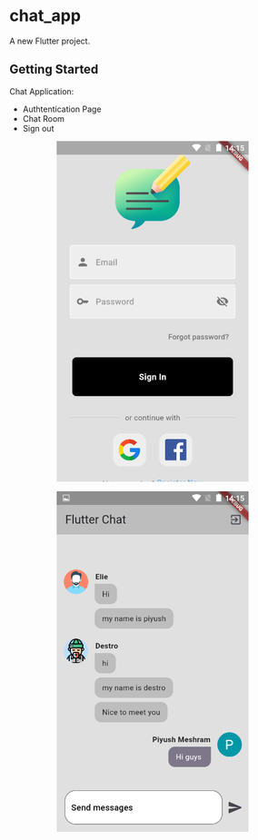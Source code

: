 # chat_app

A new Flutter project.

## Getting Started

Chat Application:
   - Authtentication Page
   - Chat Room
   - Sign out
 <p align="center">
  <img  height="600" src="screensshots/Screenshot_2023-12-26-14-15-37.png">
</p>
<p align="center">
  <img  height="600" src="screensshots/Screenshot_2023-12-26-14-15-56.png">
</p>
